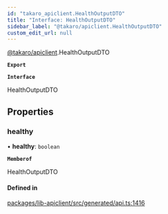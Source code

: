 ```yaml
---
id: "takaro_apiclient.HealthOutputDTO"
title: "Interface: HealthOutputDTO"
sidebar_label: "@takaro/apiclient.HealthOutputDTO"
custom_edit_url: null
---
```


[@takaro/apiclient](../modules/takaro_apiclient.md).HealthOutputDTO

**`Export`**

**`Interface`**

HealthOutputDTO

## Properties

### healthy

• **healthy**: `boolean`

**`Memberof`**

HealthOutputDTO

#### Defined in

[packages/lib-apiclient/src/generated/api.ts:1416](https://github.com/niekcandaele/Takaro/blob/91fb19b/packages/lib-apiclient/src/generated/api.ts#L1416)
